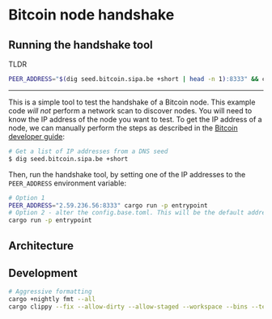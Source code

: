 # Bitcoin node handshake


## Running the handshake tool

TLDR
```bash
PEER_ADDRESS="$(dig seed.bitcoin.sipa.be +short | head -n 1):8333" && cargo run -p entrypoint
```

---

This is a simple tool to test the handshake of a Bitcoin node. This example code *will not* perform a network scan to discover nodes. You will need to know the IP address of the node you want to test.
To get the IP address of a node, we can manually perform the steps as described in the [Bitcoin developer guide](https://developer.bitcoin.org/devguide/p2p_network.html):

```bash
# Get a list of IP addresses from a DNS seed
$ dig seed.bitcoin.sipa.be +short
```

Then, run the handshake tool, by setting one of the IP addresses to the `PEER_ADDRESS` environment variable:

```bash
# Option 1
PEER_ADDRESS="2.59.236.56:8333" cargo run -p entrypoint
# Option 2 - alter the config.base.toml. This will be the default address, but requires a recompilation
cargo run -p entrypoint
```

## Architecture

<!-- TODO -->
<!--
1. abstraction layers
2. duplex streams
3. explain the actor model
4. common crates and approaches
 -->

 <!-- TODO can we drop nightly? -->

 <!-- TODO setup formatting -->

 <!-- TODO add docs -->
 <!-- TODO add tests -->
 <!-- TODO protect node under interior mutability -->


## Development


```bash
# Aggressive formatting
cargo +nightly fmt --all
cargo clippy --fix --allow-dirty --allow-staged --workspace --bins --tests
```
